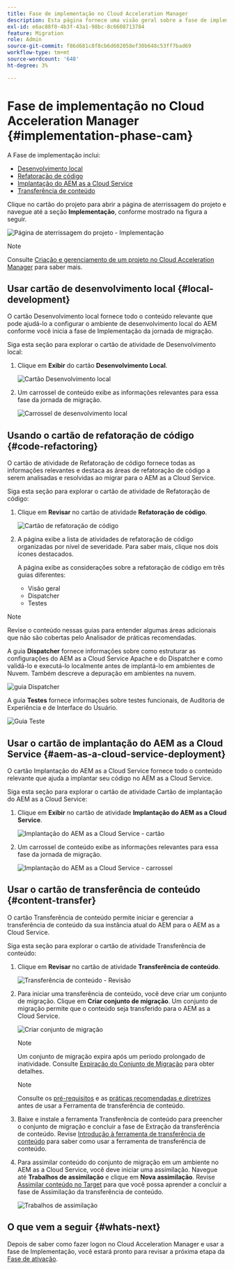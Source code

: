 ```yaml
---
title: Fase de implementação no Cloud Acceleration Manager
description: Esta página fornece uma visão geral sobre a fase de implementação no Cloud Acceleration Manager.
exl-id: e6ac88f0-4b3f-43a1-98bc-8c6608713784
feature: Migration
role: Admin
source-git-commit: f86d681c8f8cb6d602058ef30b648c53ff7bad69
workflow-type: tm+mt
source-wordcount: '648'
ht-degree: 3%

---
```


# Fase de implementação no Cloud Acceleration Manager {#implementation-phase-cam}

A Fase de implementação inclui:

* [Desenvolvimento local](#local-development)
* [Refatoração de código](#code-refactoring)
* [Implantação do AEM as a Cloud Service](#aem-as-a-cloud-service-deployment)
* [Transferência de conteúdo](#content-transfer)


Clique no cartão do projeto para abrir a página de aterrissagem do projeto e navegue até a seção **Implementação**, conforme mostrado na figura a seguir.

![Página de aterrissagem do projeto - Implementação](/help/journey-migration/cloud-acceleration-manager/assets/implementation-1.png)

>[!NOTE]
>Consulte [Criação e gerenciamento de um projeto no Cloud Acceleration Manager](getting-started-cam.md#create-project) para saber mais.


## Usar cartão de desenvolvimento local {#local-development}

O cartão Desenvolvimento local fornece todo o conteúdo relevante que pode ajudá-lo a configurar o ambiente de desenvolvimento local do AEM conforme você inicia a fase de Implementação da jornada de migração.

Siga esta seção para explorar o cartão de atividade de Desenvolvimento local:

1. Clique em **Exibir** do cartão **Desenvolvimento Local**.

   ![Cartão Desenvolvimento local](/help/journey-migration/cloud-acceleration-manager/assets/implementation-2.png)

1. Um carrossel de conteúdo exibe as informações relevantes para essa fase da jornada de migração.

   ![Carrossel de desenvolvimento local](/help/journey-migration/cloud-acceleration-manager/assets/implementation-3.png)


## Usando o cartão de refatoração de código {#code-refactoring}

O cartão de atividade de Refatoração de código fornece todas as informações relevantes e destaca as áreas de refatoração de código a serem analisadas e resolvidas ao migrar para o AEM as a Cloud Service.

Siga esta seção para explorar o cartão de atividade de Refatoração de código:

1. Clique em **Revisar** no cartão de atividade **Refatoração de código**.

   ![Cartão de refatoração de código](/help/journey-migration/cloud-acceleration-manager/assets/implementation-4.png)

1. A página exibe a lista de atividades de refatoração de código organizadas por nível de severidade. Para saber mais, clique nos dois ícones destacados.

   A página exibe as considerações sobre a refatoração de código em três guias diferentes:

   * Visão geral
   * Dispatcher
   * Testes

>[!NOTE]
>Revise o conteúdo nessas guias para entender algumas áreas adicionais que não são cobertas pelo Analisador de práticas recomendadas.

A guia **Dispatcher** fornece informações sobre como estruturar as configurações do AEM as a Cloud Service Apache e do Dispatcher e como validá-lo e executá-lo localmente antes de implantá-lo em ambientes de Nuvem. Também descreve a depuração em ambientes na nuvem.

![guia Dispatcher](/help/journey-migration/cloud-acceleration-manager/assets/coderefactoring-2.png)

A guia **Testes** fornece informações sobre testes funcionais, de Auditoria de Experiência e de Interface do Usuário.

![Guia Teste](/help/journey-migration/cloud-acceleration-manager/assets/coderefactoring-3.png)


## Usar o cartão de implantação do AEM as a Cloud Service {#aem-as-a-cloud-service-deployment}

O cartão Implantação do AEM as a Cloud Service fornece todo o conteúdo relevante que ajuda a implantar seu código no AEM as a Cloud Service.

Siga esta seção para explorar o cartão de atividade Cartão de implantação do AEM as a Cloud Service:

1. Clique em **Exibir** no cartão de atividade **Implantação do AEM as a Cloud Service**.

   ![Implantação do AEM as a Cloud Service - cartão](/help/journey-migration/cloud-acceleration-manager/assets/implementation-6.png)

1. Um carrossel de conteúdo exibe as informações relevantes para essa fase da jornada de migração.

   ![Implantação do AEM as a Cloud Service - carrossel](/help/journey-migration/cloud-acceleration-manager/assets/aem-deployment-card.png)


## Usar o cartão de transferência de conteúdo {#content-transfer}

O cartão Transferência de conteúdo permite iniciar e gerenciar a transferência de conteúdo da sua instância atual do AEM para o AEM as a Cloud Service.

Siga esta seção para explorar o cartão de atividade Transferência de conteúdo:

1. Clique em **Revisar** no cartão de atividade **Transferência de conteúdo**.

   ![Transferência de conteúdo - Revisão](/help/journey-migration/cloud-acceleration-manager/assets/contenttransfer-1.png)

1. Para iniciar uma transferência de conteúdo, você deve criar um conjunto de migração. Clique em **Criar conjunto de migração**. Um conjunto de migração permite que o conteúdo seja transferido para o AEM as a Cloud Service.

   ![Criar conjunto de migração](/help/journey-migration/cloud-acceleration-manager/assets/contenttransfer-2.png)

   >[!NOTE]
   >Um conjunto de migração expira após um período prolongado de inatividade. Consulte [Expiração do Conjunto de Migração](/help/journey-migration/content-transfer-tool/using-content-transfer-tool/overview-content-transfer-tool.md#migration-set-expiry) para obter detalhes.

   >[!NOTE]
   >Consulte os [pré-requisitos](https://experienceleague.adobe.com/docs/experience-manager-cloud-service/content/migration-journey/cloud-migration/content-transfer-tool/prerequisites-content-transfer-tool.html?lang=pt-BR) e as [práticas recomendadas e diretrizes](https://experienceleague.adobe.com/docs/experience-manager-cloud-service/content/migration-journey/cloud-migration/content-transfer-tool/overview-content-transfer-tool.html?lang=pt-BR) antes de usar a Ferramenta de transferência de conteúdo.

1. Baixe e instale a ferramenta Transferência de conteúdo para preencher o conjunto de migração e concluir a fase de Extração da transferência de conteúdo. Revise [Introdução à ferramenta de transferência de conteúdo](https://experienceleague.adobe.com/docs/experience-manager-cloud-service/content/migration-journey/cloud-migration/content-transfer-tool/getting-started-content-transfer-tool.html?lang=pt-BR) para saber como usar a ferramenta de transferência de conteúdo.

1. Para assimilar conteúdo do conjunto de migração em um ambiente no AEM as a Cloud Service, você deve iniciar uma assimilação. Navegue até **Trabalhos de assimilação** e clique em **Nova assimilação**. Revise [Assimilar conteúdo no Target](/help/journey-migration/content-transfer-tool/using-content-transfer-tool/ingesting-content.md) para que você possa aprender a concluir a fase de Assimilação da transferência de conteúdo.

   ![Trabalhos de assimilação](/help/journey-migration/cloud-acceleration-manager/assets/contenttransfer-3.png)

<!--### Estimating Content Transfer Time {#calculating}

A Content Transfer Tool calculator has been provided to estimate how long it could take to complete the content transfer activity. You can use the content repository size slider to select the size that applies to your project. The transfer times vary for the extraction and ingestion phases. 

   ![Content Transfer Tool calculator](/help/journey-migration/cloud-acceleration-manager/assets/contenttransfer-4.png)

   >[!NOTE]
   >These times are estimates only. Factor such as network speeds and time to scale up instances have not been accounted for in these estimates.

To estimate the size of the AEM Repository, you can run the Disk Usage report under `http://HOST:PORT/etc/reports/diskusage.html`. 

You can also estimate the size of specific repository paths by using the `path` parameter, for example, `http://HOST:PORT/etc/reports/diskusage.html?path=/content/dam`. -->

## O que vem a seguir {#whats-next}

Depois de saber como fazer logon no Cloud Acceleration Manager e usar a fase de Implementação, você estará pronto para revisar a próxima etapa da [Fase de ativação](https://experienceleague.adobe.com/docs/experience-manager-cloud-service/content/migration-journey/cloud-acceleration-manager/using-cam/cam-golive-phase.html).
